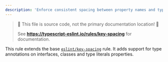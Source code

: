 ```yaml
---
description: 'Enforce consistent spacing between property names and type annotations in types and interfaces.'
---
```


> 🛑 This file is source code, not the primary documentation location! 🛑
>
> See **https://typescript-eslint.io/rules/key-spacing** for documentation.

This rule extends the base [`eslint/key-spacing`](https://eslint.org/docs/rules/key-spacing) rule.
It adds support for type annotations on interfaces, classes and type literals properties.
